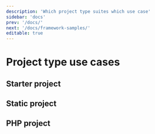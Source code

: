 ```yaml
---
description: 'Which project type suites which use case'
sidebar: 'docs'
prev: '/docs/'
next: '/docs/framework-samples/'
editable: true
---
```


# Project type use cases

## Starter project

## Static project

## PHP project
